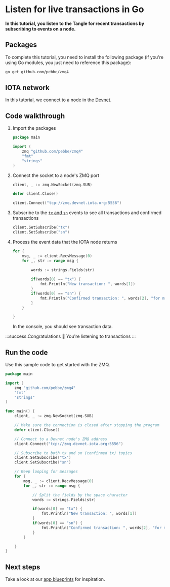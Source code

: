 # Listen for live transactions in Go

**In this tutorial, you listen to the Tangle for recent transactions by subscribing to events on a node.**

## Packages

To complete this tutorial, you need to install the following package (if you're using Go modules, you just need to reference this package):

```bash
go get github.com/pebbe/zmq4
```

## IOTA network

In this tutorial, we connect to a node in the [Devnet](root://getting-started/1.1/networks/overview.md).

## Code walkthrough

1. Import the packages

    ```go
    package main

    import (
        zmq "github.com/pebbe/zmq4"
        "fmt"
        "strings"
    )
    ```

2. Connect the socket to a node's ZMQ port

    ```go
	client, _ := zmq.NewSocket(zmq.SUB)

    defer client.Close()

	client.Connect("tcp://zmq.devnet.iota.org:5556")
    ```

3. Subscribe to the [`tx` and `sn`](root://iri/1.0/references/zmq-events.md) events to see all transactions and confirmed transactions

    ```go
    client.SetSubscribe("tx")
    client.SetSubscribe("sn")
    ```

4. Process the event data that the IOTA node returns

    ```go
    for {
		msg, _ := client.RecvMessage(0)
		for _, str := range msg {
        
            words := strings.Fields(str)

            if(words[0] == "tx") {
                fmt.Println("New transaction: ", words[1])
            }
            if(words[0] == "sn") {
                fmt.Println("Confirmed transaction: ", words[2], "for milestone", words[1])
            }
		}

    }
    ```

    In the console, you should see transaction data.

:::success:Congratulations :tada:
You're listening to transactions
:::

## Run the code

Use this sample code to get started with the ZMQ.

```go
package main

import (
    zmq "github.com/pebbe/zmq4"
    "fmt"
    "strings"
)

func main() {
	client, _ := zmq.NewSocket(zmq.SUB)

    // Make sure the connection is closed after stopping the program
    defer client.Close()

    // Connect to a Devnet node's ZMQ address
	client.Connect("tcp://zmq.devnet.iota.org:5556")

    // Subscribe to both tx and sn (confirmed tx) topics
    client.SetSubscribe("tx")
    client.SetSubscribe("sn")

    // Keep looping for messages
    for {
		msg, _ := client.RecvMessage(0)
		for _, str := range msg {

            // Split the fields by the space character
            words := strings.Fields(str)

            if(words[0] == "tx") {
                fmt.Println("New transaction: ", words[1])
            }
            if(words[0] == "sn") {
                fmt.Println("Confirmed transaction: ", words[2], "for milestone", words[1])
            }
		}

	}
}
```

## Next steps

Take a look at our [app blueprints](root://blueprints/0.1/introduction/overview.md) for inspiration.
